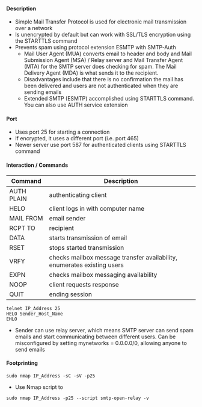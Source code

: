 #### Description 

- Simple Mail Transfer Protocol is used for electronic mail transmission over a network
- Is unencrypted by default but can work with SSL/TLS encryption using the STARTTLS command
- Prevents spam using protocol extension ESMTP with SMTP-Auth
	- Mail User Agent (MUA) converts email to header and body and Mail Submission Agent (MSA) / Relay server and Mail Transfer Agent (MTA) for the SMTP server does checking for spam. The Mail Delivery Agent (MDA) is what sends it to the recipient. 
	- Disadvantages include that there is no confirmation the mail has been delivered and users are not authenticated when they are sending emails
	- Extended SMTP (ESMTP) accomplished using STARTTLS command. You can also use AUTH service extension 

#### Port

- Uses port 25 for starting a connection 
- If encrypted, it uses a different port (i.e. port 465) 
- Newer server use port 587 for authenticated clients using STARTTLS command

#### Interaction / Commands

| Command    | Description                                                             |
| ---------- | ----------------------------------------------------------------------- |
| AUTH PLAIN | authenticating client                                                   |
| HELO       | client logs in with computer name                                       |
| MAIL FROM  | email sender                                                            |
| RCPT TO    | recipient                                                               |
| DATA       | starts transmission of email                                            |
| RSET       | stops started transmission                                              |
| VRFY       | checks mailbox message transfer availability, enumerates existing users |
| EXPN       | checks mailbox messaging availability                                   |
| NOOP       | client requests response                                                |
| QUIT       | ending session                                                          |

```
telnet IP_Address 25
HELO Sender_Host_Name
EHLO 
```

- Sender can use relay server, which means SMTP server can send spam emails and start communicating between different users. Can be misconfigured by setting mynetworks = 0.0.0.0/0, allowing anyone to send emails
#### Footprinting 

```
sudo nmap IP_Address -sC -sV -p25
```

- Use Nmap script to 

```
sudo nmap IP_Address -p25 --script smtp-open-relay -v
```